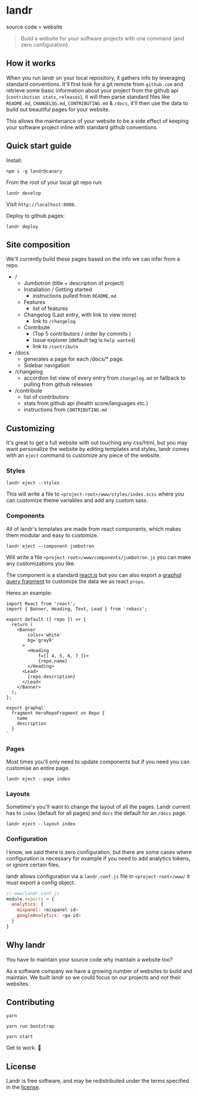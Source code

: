 # landr

source code = website

> Build a website for your software projects with one command (and zero configuration).

## How it works

When you run landr on your local repository, it gathers info by leveraging standard conventions.
It'll first look for a git remote from `github.com` and retrieve some basic information about your project from the github api (`contribution stats`, `releases`), it will then parse standard files like `README.md`, `CHANGELOG.md`, `CONTRIBUTING.md` & `/docs`, it'll then use the data to build out beautiful pages for your website.

This allows the maintenance of your website to be a side effect of keeping your software project inline with standard github conventions.

## Quick start guide

Install:
```
npm i -g landr@canary
```

From the root of your local git repo run:
```
landr develop
```
Visit `http://localhost:8080`.

Deploy to github pages:
```
landr deploy
```

## Site composition

We'll currently build these pages based on the info we can infer from a repo.

- /
  - Jumbotron (title + description of project)
  - Installation / Getting started
    - instructions pulled from `README.md`
  - Features
    - list of features
  - Changelog (Last entry, with link to view more)
    - link to `/changelog`
  - Contribute
    - (Top 5 contributors / order by commits )
    - Issue explorer (default tag is `help wanted`)
    - link to `/contribute`
- /docs
  - generates a page for each /docs/* page.
  - Sidebar navigation
- /changelog
  - accordion list view of every entry from `changelog.md` or fallback to pulling from github releases
- /contribute
  - list of contributors
  - stats from github api (health score/languages etc.)
  - instructions from `CONTRIBUTING.md`

## Customizing

It's great to get a full website with out touching any css/html, but you may want personalize the website by editing templates and styles, landr comes with an `eject` command to customize any piece of the website.

### Styles
```
landr eject --styles
```

This will write a file to `<project-root>/www/styles/index.scss` where you can customize theme variables and add any custom sass.

### Components

All of landr's templates are made from react components, which makes them modular and easy to customize.

```
landr eject --component jumbotron
```

Will write a file `<project-root>/www/components/jumbotron.js` you can make any customizations you like.

The component is a standard [react.js](https://facebook.github.io/react/) but you can also export a [graphql query fragment](http://graphql.org/learn/queries/#fragments) to customize the data we as react `props`.

Heres an example:

```
import React from 'react';
import { Banner, Heading, Text, Lead } from 'rebass';

export default ({ repo }) => {
  return (
    <Banner
    	color='white'
    	bg='gray9'
      >
    	<Heading
    		f={[ 4, 5, 6, 7 ]}>
    		{repo.name}
    	</Heading>
      <Lead>
      	{repo.description}
      </Lead>
    </Banner>
  );
};

export graphql`
  fragment HeroRepoFragment on Repo {
    name
    description
  }
`
```

### Pages

Most times you'll only need to update components but if you need you can customise an entire page.

```
landr eject --page index
```

### Layouts

Sometime's you'll want to change the layout of all the pages. Landr current has to `index` (default for all pages) and `docs` the default for an `/docs` page.

```
landr eject --layout index
```

### Configuration

I know, we said there is zero configuration, but there are some cases where configuration is necessary for example if you need to add analytics tokens, or ignore certain files.

landr allows configuration via a `landr.conf.js` file in `<project-root>/www/` it must export a config object.

```js
// www/landr.conf.js
module.exports = {
  analytics: {
    mixpanel: <mixpanel-id>
    googleAnalytics: <ga-id>
  }
}
```

## Why landr

You have to maintain your source code why maintain a website too?

As a software company we have a growing number of websites to build and maintain. We built landr so we could focus on our projects and not their websites.

## Contributing

```
yarn
```

```
yarn run bootstrap
```

```
yarn start
```
Get to work. 👷

## License

Landr is free software, and may be redistributed under the terms specified in the [license](LICENSE).
